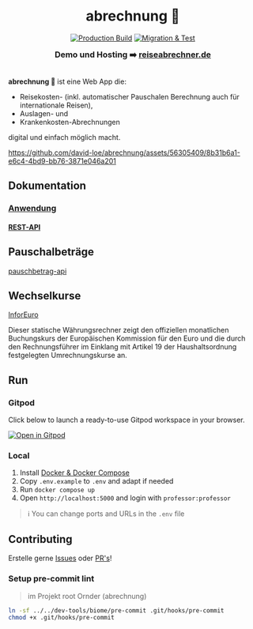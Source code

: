 <h1 align="center">
abrechnung 🧾
</h1>
<p align="center">
<a href="https://github.com/david-loe/abrechnung/actions/workflows/production-build.yml"><img src="https://github.com/david-loe/abrechnung/actions/workflows/production-build.yml/badge.svg" alt="Production Build"></a>
<a href="https://github.com/david-loe/abrechnung/actions/workflows/migration-test.yml"><img src="https://github.com/david-loe/abrechnung/actions/workflows/migration-test.yml/badge.svg" alt="Migration & Test"></a>
</p>
<h3 align="center"  style="margin-top: 0px; margin-bottom: 30px">
Demo und Hosting ➡️ <a href="https://reiseabrechner.de">reiseabrechner.de</a>
</h3>

**abrechnung 🧾** ist eine Web App die:

- Reisekosten- (inkl. automatischer Pauschalen Berechnung auch für internationale Reisen),
- Auslagen- und
- Krankenkosten-Abrechnungen

digital und einfach möglich macht.

https://github.com/david-loe/abrechnung/assets/56305409/8b31b6a1-e6c4-4bd9-bb76-3871e046a201

## Dokumentation

### [Anwendung](https://david-loe.github.io/abrechnung-doc/)

#### [REST-API](https://david-loe.github.io/abrechnung/)

## Pauschalbeträge

[pauschbetrag-api](https://github.com/david-loe/pauschbetrag-api)

## Wechselkurse

[InforEuro](https://commission.europa.eu/funding-tenders/procedures-guidelines-tenders/information-contractors-and-beneficiaries/exchange-rate-inforeuro_en)

Dieser statische Währungsrechner zeigt den offiziellen monatlichen Buchungskurs der Europäischen Kommission für den Euro und die durch den Rechnungsführer im Einklang mit Artikel 19 der Haushaltsordnung festgelegten Umrechnungskurse an.

## Run

### Gitpod

Click below to launch a ready-to-use Gitpod workspace in your browser.

[![Open in Gitpod](https://gitpod.io/button/open-in-gitpod.svg)](https://gitpod.io/#https://github.com/david-loe/abrechnung)

### Local

1. Install [Docker & Docker Compose](https://docs.docker.com/engine/install/)
2. Copy `.env.example` to `.env` and adapt if needed
3. Run `docker compose up`
4. Open `http://localhost:5000` and login with `professor:professor`

> ℹ You can change ports and URLs in the `.env` file

## Contributing

Erstelle gerne <a href="https://github.com/david-loe/abrechnung/issues">Issues</a> oder <a href="https://github.com/david-loe/abrechnung/pulls">PR's</a>!

### Setup pre-commit lint

> im Projekt root Ornder (abrechnung)

```sh
ln -sf ../../dev-tools/biome/pre-commit .git/hooks/pre-commit
chmod +x .git/hooks/pre-commit
```
